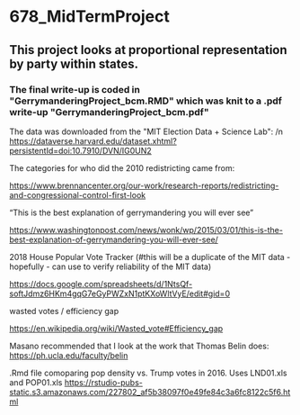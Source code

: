 # 678_MidTermProject

## This project looks at proportional representation by party within states.

### The final write-up is coded in "GerrymanderingProject_bcm.RMD" which was knit to a .pdf write-up "GerrymanderingProject_bcm.pdf"

The data was downloaded from the "MIT Election Data + Science Lab": /n
https://dataverse.harvard.edu/dataset.xhtml?persistentId=doi:10.7910/DVN/IG0UN2

The categories for who did the 2010 redistricting came from:

https://www.brennancenter.org/our-work/research-reports/redistricting-and-congressional-control-first-look

“This is the best explanation of gerrymandering you will ever see”

https://www.washingtonpost.com/news/wonk/wp/2015/03/01/this-is-the-best-explanation-of-gerrymandering-you-will-ever-see/


2018 House Popular Vote Tracker (#this will be a duplicate of the MIT data - hopefully - can use to verify reliability of the MIT data)

https://docs.google.com/spreadsheets/d/1NtsQf-softJdmz6HKm4gqG7eGyPWZxN1ptKXoWltVyE/edit#gid=0

wasted votes / efficiency gap

https://en.wikipedia.org/wiki/Wasted_vote#Efficiency_gap

Masano recommended that I look at the work that Thomas Belin does:
https://ph.ucla.edu/faculty/belin

.Rmd file comoparing pop density vs. Trump votes in 2016.  Uses LND01.xls and POP01.xls
https://rstudio-pubs-static.s3.amazonaws.com/227802_af5b38097f0e49fe84c3a6fc8122c5f6.html


